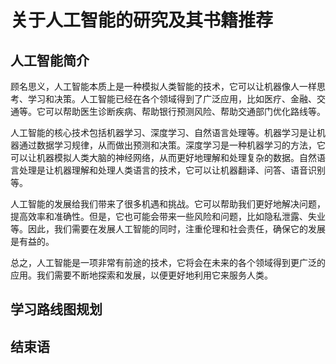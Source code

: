# 关于人工智能的研究及其书籍推荐

## 人工智能简介

顾名思义，人工智能本质上是一种模拟人类智能的技术，它可以让机器像人一样思考、学习和决策。人工智能已经在各个领域得到了广泛应用，比如医疗、金融、交通等。它可以帮助医生诊断疾病、帮助银行预测风险、帮助交通部门优化路线等。

人工智能的核心技术包括机器学习、深度学习、自然语言处理等。机器学习是让机器通过数据学习规律，从而做出预测和决策。深度学习是一种机器学习的方法，它可以让机器模拟人类大脑的神经网络，从而更好地理解和处理复杂的数据。自然语言处理是让机器理解和处理人类语言的技术，它可以让机器翻译、问答、语音识别等。

人工智能的发展给我们带来了很多机遇和挑战。它可以帮助我们更好地解决问题，提高效率和准确性。但是，它也可能会带来一些风险和问题，比如隐私泄露、失业等。因此，我们需要在发展人工智能的同时，注重伦理和社会责任，确保它的发展是有益的。

总之，人工智能是一项非常有前途的技术，它将会在未来的各个领域得到更广泛的应用。我们需要不断地探索和发展，以便更好地利用它来服务人类。

## 学习路线图规划

## 结束语
